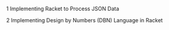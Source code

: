 1 Implementing Racket to Process JSON Data

2 Implementing Design by Numbers (DBN) Language in Racket
